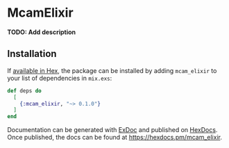 # McamElixir

**TODO: Add description**

## Installation

If [available in Hex](https://hex.pm/docs/publish), the package can be installed
by adding `mcam_elixir` to your list of dependencies in `mix.exs`:

```elixir
def deps do
  [
    {:mcam_elixir, "~> 0.1.0"}
  ]
end
```

Documentation can be generated with [ExDoc](https://github.com/elixir-lang/ex_doc)
and published on [HexDocs](https://hexdocs.pm). Once published, the docs can
be found at <https://hexdocs.pm/mcam_elixir>.

